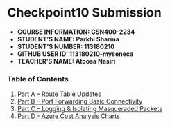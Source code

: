 # Checkpoint10 Submission

- **COURSE INFORMATION: CSN400-2234**
- **STUDENT’S NAME: Parkhi Sharma**
- **STUDENT'S NUMBER: 113180210**
- **GITHUB USER ID: 113180210-myseneca**
- **TEACHER’S NAME: Atoosa Nasiri**

### Table of Contents

1. [Part A – Route Table Updates](#part-a)
2. [Part B – Port Forwarding Basic Connectivity](#part-b)
3. [Part C – Logging & Isolating Masqueraded Packets](#part-c)
4. [Part D - Azure Cost Analysis Charts](#part-d)